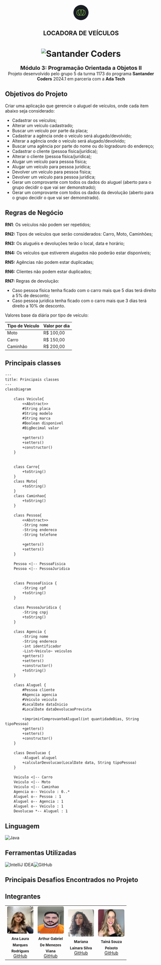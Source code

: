 <div align="center">
  <img alt="Ada" style="border-radius: 50%; width: 50px;" src="FotosReadme/Ada.png">
  <h1 style="font-size: 20px;"><b>LOCADORA DE VEÍCULOS</b></h1>
</div>

<h1 align="center">
  <img alt="Santander Coders" src="https://ada-strapi-production.s3.sa-east-1.amazonaws.com/Thumb_Meta_20_f25502065b.png" width="350" height="210">
</h1>

<div align="center">
<b><span style="font-size: 18px;">Módulo 3: Programação Orientada a Objetos II</span></b><br>Projeto desenvolvido pelo grupo 5 da turma 1173 do programa <b>Santander Coders</b> 2024.1 em parceria com a <b>Ada Tech</b>
</div>

## Objetivos do Projeto
Criar uma aplicação que gerencie o aluguel de veículos, onde cada item abaixo seja considerado:
- Cadastrar os veículos;
- Alterar um veículo cadastrado;
- Buscar um veículo por parte da placa;
- Cadastrar a agência onde o veículo será alugado/devolvido;
- Alterar a agência onde o veículo será alugado/devolvido;
- Buscar uma agência por parte do nome ou do logradouro do endereço;
- Cadastrar o cliente (pessoa física/jurídica);
- Alterar o cliente (pessoa física/jurídica);
- Alugar um veículo para pessoa física;
- Alugar um veículo para pessoa jurídica;
- Devolver um veículo para pessoa física;
- Devolver um veículo para pessoa jurídica;
- Gerar um comprovante com todos os dados do aluguel (aberto para o grupo decidir o que vai ser demonstrado);
- Gerar um comprovante com todos os dados da devolução (aberto para o grupo decidir o que vai ser demonstrado).

## Regras de Negócio
**RN1**: Os veículos não podem ser repetidos;

**RN2:** Tipos de veículos que serão considerados: Carro, Moto, Caminhões;

**RN3:** Os aluguéis e devoluções terão o local, data e horário;

**RN4:** Os veículos que estiverem alugados não poderão estar disponíveis;

**RN5:** Agências não podem estar duplicadas;

**RN6:** Clientes não podem estar duplicados;

**RN7:** Regras de devolução:
- Caso pessoa física tenha ficado com o carro mais que 5 dias terá direito a 5% de desconto;
- Caso pessoa jurídica tenha ficado com o carro mais que 3 dias terá direito a 10% de desconto.

Valores base da diária por tipo de veículo:

| Tipo de Veículo | Valor por dia |
| --------------- | ------------- |
| Moto            | R$ 100,00     |
| Carro           | R$ 150,00     |
| Caminhão        | R$ 200,00     |

## Principais classes

```mermaid
---
title: Principais classes
---
classDiagram

    class Veiculo{
        <<Abstract>>
        #String placa
        #String modelo
        #String marca
        #Boolean disponivel
        #BigDecimal valor

        +getters()
        +setters()
        +constructor()
    }


    class Carro{
        +toString()
    }
    class Moto{
        +toString()
    }
    class Caminhao{
        +toString()
    }

    class Pessoa{
        <<Abstract>>
        -String nome
        -String endereco
        -String telefone

        +getters()
        +setters()
    }

    Pessoa <|-- PessoaFisica
    Pessoa <|-- PessoaJuridica


    class PessoaFisica {
        -String cpf
        +toString()
    }

    class PessoaJuridica {
        -String cnpj
        +toString()
    }

    class Agencia {
        -String nome
        -String endereco
        -int identificador
        -List~Veiculo~ veiculos
        +getters()
        +setters()
        +constructor()
        +toString()
    }

    class Aluguel {
        #Pessoa cliente
        #Agencia agencia
        #Veiculo veiculo
        #LocalDate dataInicio
        #LocalDate dataDevolucaoPrevista

        +imprimirComprovanteAluguel(int quantidadeDias, String tipoPessoa)
        +getters()
        +setters()
        +constructor()
    }

    class Devolucao {
        -Aluguel aluguel
        +calcularDevolucao(LocalDate data, String tipoPessoa)
    }

    Veiculo <|-- Carro
    Veiculo <|-- Moto
    Veiculo <|-- Caminhao
    Agencia o-- Veiculo : 0..*
    Aluguel o-- Pessoa : 1
    Aluguel o-- Agencia : 1
    Aluguel o-- Veiculo : 1
    Devolucao *-- Aluguel : 1

```

## Linguagem
![Java](https://img.shields.io/badge/java-%23ED8B00.svg?style=for-the-badge&logo=openjdk&logoColor=white)

## Ferramentas Utilizadas
![IntelliJ IDEA](https://img.shields.io/badge/IntelliJ_IDEA-000000.svg?style=for-the-badge&logo=intellij-idea&logoColor=white)![GitHub](https://img.shields.io/badge/github-%23121011.svg?style=for-the-badge&logo=github&logoColor=white)

## Principais Desafios Encontrados no Projeto

## Integrantes
<table align="center" style="width: 80%;">
  <tr>
    <td align="center" style="width: 20%;">
      <img style="border-radius: 5%;" src="FotosReadme/LauraFoto.jpeg" height="90px" width="100px;" alt=""/><br />
      <sub><b>Ana Laura Marques Rodrigues</b></sub><br />
      <a href="https://github.com/lauluah" target="_blank">GitHub</a>
    </td>
    <td align="center" style="width: 20%;">
      <img style="border-radius: 5%;" src="FotosReadme/Arthur.jpeg" height="90px" width="100px;" alt=""/><br />
      <sub><b>Arthur Gabriel De Menezes Viana</b></sub><br />
      <a href="https://github.com/arthurgmv" target="_blank">GitHub</a>
    </td>
    <td align="center" style="width: 20%;">
      <img style="border-radius: 5%;" src="FotosReadme/Mariana.jpeg" height="90px" width="100px;" alt=""/><br />
      <sub><b>Mariana Lainara Silva</b></sub><br />
      <a href="https://github.com/la1ni" target="_blank">GitHub</a>
    </td>
    <td align="center" style="width: 20%;">
      <img style="border-radius: 5%;" src="FotosReadme/Taina.jpeg" height="90px" width="100px;" alt=""/><br />
      <sub><b>Tainá Souza Peixoto</b></sub><br />
      <a href="https://github.com/peixotots" target="_blank">GitHub</a>
    </td>
  </tr>
</table>

